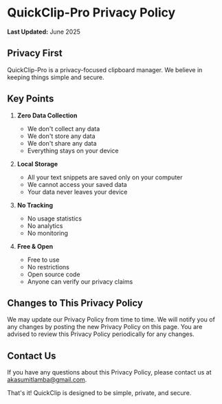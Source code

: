 # QuickClip-Pro Privacy Policy

**Last Updated:** June 2025

## Privacy First

QuickClip-Pro is a privacy-focused clipboard manager. We believe in keeping things simple and secure.

## Key Points

1. **Zero Data Collection**
   - We don't collect any data
   - We don't store any data
   - We don't share any data
   - Everything stays on your device

2. **Local Storage**
   - All your text snippets are saved only on your computer
   - We cannot access your saved data
   - Your data never leaves your device

3. **No Tracking**
   - No usage statistics
   - No analytics
   - No monitoring

4. **Free & Open**
   - Free to use
   - No restrictions
   - Open source code
   - Anyone can verify our privacy claims

## Changes to This Privacy Policy

We may update our Privacy Policy from time to time. We will notify you of any changes by posting the new Privacy Policy on this page. You are advised to review this Privacy Policy periodically for any changes.

## Contact Us

If you have any questions about this Privacy Policy, please contact us at akasumitlamba@gmail.com.

That's it! QuickClip is designed to be simple, private, and secure. 
